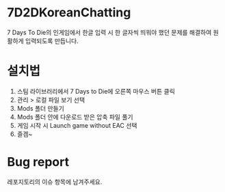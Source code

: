 # 7D2DKoreanChatting
7 Days To Die의 인게임에서 한글 입력 시 한 글자씩 띄워야 했던 문제를 해결하여 원활하게 입력되도록 만듭니다.

# 설치법
1. 스팀 라이브러리에서 7 Days to Die에 오른쪽 마우스 버튼 클릭
2. 관리 > 로컬 파일 보기 선택
3. Mods 폴더 만들기
4. Mods 폴더 안에 다운로드 받은 압축 파일 풀기
5. 게임 시작 시 Launch game without EAC 선택
6. 즐겜~

# Bug report
레포지토리의 이슈 항목에 남겨주세요.
